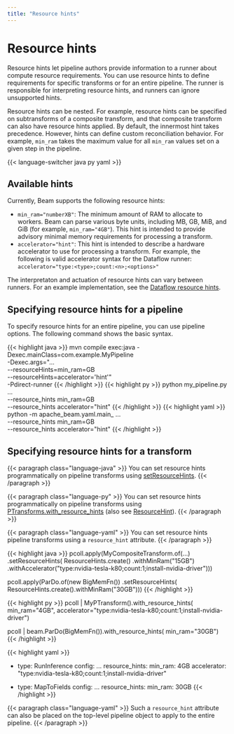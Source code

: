 ```yaml
---
title: "Resource hints"
---
```

<!--
Licensed under the Apache License, Version 2.0 (the "License");
you may not use this file except in compliance with the License.
You may obtain a copy of the License at

http://www.apache.org/licenses/LICENSE-2.0

Unless required by applicable law or agreed to in writing, software
distributed under the License is distributed on an "AS IS" BASIS,
WITHOUT WARRANTIES OR CONDITIONS OF ANY KIND, either express or implied.
See the License for the specific language governing permissions and
limitations under the License.
-->

# Resource hints

Resource hints let pipeline authors provide information to a runner about compute resource requirements. You can use resource hints to define requirements for specific transforms or for an entire pipeline. The runner is responsible for interpreting resource hints, and runners can ignore unsupported hints.

Resource hints can be nested. For example, resource hints can be specified on subtransforms of a composite transform, and that composite transform can also have resource hints applied. By default, the innermost hint takes precedence. However, hints can define custom reconciliation behavior. For example,  `min_ram` takes the maximum value for all `min_ram` values set on a given step in the pipeline.

{{< language-switcher java py yaml >}}

## Available hints

Currently, Beam supports the following resource hints:

* `min_ram="numberXB"`: The minimum amount of RAM to allocate to workers. Beam can parse various byte units, including MB, GB, MiB, and GiB (for example, `min_ram="4GB"`). This hint is intended to provide advisory minimal memory requirements for processing a transform.
* `accelerator="hint"`: This hint is intended to describe a hardware accelerator to use for processing a transform. For example, the following is valid accelerator syntax for the Dataflow runner: `accelerator="type:<type>;count:<n>;<options>"`

The interpretaton and actuation of resource hints can vary between runners. For an example implementation, see the [Dataflow resource hints](https://cloud.google.com/dataflow/docs/guides/right-fitting#available_resource_hints).

## Specifying resource hints for a pipeline

To specify resource hints for an entire pipeline, you can use pipeline options. The following command shows the basic syntax.

{{< highlight java >}}
mvn compile exec:java -Dexec.mainClass=com.example.MyPipeline \
    -Dexec.args="... \
                 --resourceHints=min_ram=<N>GB \
                 --resourceHints=accelerator='hint'" \
    -Pdirect-runner
{{< /highlight >}}
{{< highlight py >}}
python my_pipeline.py \
    ... \
    --resource_hints min_ram=<N>GB \
    --resource_hints accelerator="hint"
{{< /highlight >}}
{{< highlight yaml >}}
python -m apache_beam.yaml.main_
    ... \
    --resource_hints min_ram=<N>GB \
    --resource_hints accelerator="hint"
{{< /highlight >}}


## Specifying resource hints for a transform

{{< paragraph class="language-java" >}}
You can set resource hints programmatically on pipeline transforms using [setResourceHints](https://beam.apache.org/releases/javadoc/current/org/apache/beam/sdk/transforms/PTransform.html#setResourceHints-org.apache.beam.sdk.transforms.resourcehints.ResourceHints-).
{{< /paragraph >}}

{{< paragraph class="language-py" >}}
You can set resource hints programmatically on pipeline transforms using [PTransforms.with_resource_hints](https://beam.apache.org/releases/pydoc/current/apache_beam.transforms.ptransform.html#apache_beam.transforms.ptransform.PTransform.with_resource_hints) (also see [ResourceHint](https://github.com/apache/beam/blob/master/sdks/python/apache_beam/transforms/resources.py#L51)).
{{< /paragraph >}}

{{< paragraph class="language-yaml" >}}
You can set resource hints pipeline transforms using a `resource_hint` attribute.
{{< /paragraph >}}

{{< highlight java >}}
pcoll.apply(MyCompositeTransform.of(...)
    .setResourceHints(
        ResourceHints.create()
            .withMinRam("15GB")
            .withAccelerator("type:nvidia-tesla-k80;count:1;install-nvidia-driver")))

pcoll.apply(ParDo.of(new BigMemFn())
    .setResourceHints(
        ResourceHints.create().withMinRam("30GB")))
{{< /highlight >}}

{{< highlight py >}}
pcoll | MyPTransform().with_resource_hints(
    min_ram="4GB",
    accelerator="type:nvidia-tesla-k80;count:1;install-nvidia-driver")

pcoll | beam.ParDo(BigMemFn()).with_resource_hints(
    min_ram="30GB")
{{< /highlight >}}

{{< highlight yaml >}}
  - type: RunInference
    config:
      ...
    resource_hints:
      min_ram: 4GB
      accelerator: "type:nvidia-tesla-k80;count:1;install-nvidia-driver"

  - type: MapToFields
    config:
      ...
    resource_hints:
      min_ram: 30GB
{{< /highlight >}}

{{< paragraph class="language-yaml" >}}
Such a `resource_hint` attribute can also be placed on the top-level pipeline
object to apply to the entire pipeline.
{{< /paragraph >}}
